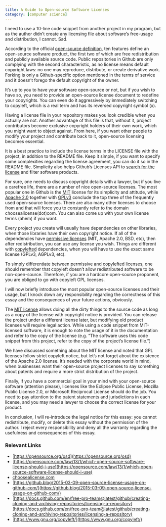 ```yaml
---
title: A Guide to Open-source Software Licenses
category: [computer science]
---
```


I need to use a 10-line code snippet from another project in my program, but as the author didn’t create any licensing file about software’s free-usage and distribution, I cannot. Sad.

According to the official [open-source definition](https://opensource.org/osd), ten features define an open-source software product, the first two of which are free redistribution and publicly available source code. Public repositories in Github are only complying with the second characteristic, as no license means default copyright laws: no one may reproduce, distribute, or create derivative work. Forking is only a Github-specific option mentioned in the terms of service and it doesn’t forego the default copyright of the owner.

It’s up to you to have your software open-source or not, but if you wish to have so, you need to provide an open-source license document to redefine your copyrights. You can even do it aggressively by immediately switching to copyleft, which is a real term and has its reversed copyright symbol (ɔ).

Having a license file in your repository makes you look credible when you actually are not. Another advantage of this file is that, without it, project contributors become exclusive copyright holders of their own work, which you might want to object against. From here, if you want other people to modify your project and contribute back to it, open-source licensing becomes essential.

It is a best practice to include the license terms in the LICENSE file with the project, in addition to the README file. Keep it simple, if you want to specify some complexities regarding the license agreement, you can do it so in the README file. Simplicity also helps Github’s Licenses API to [search for the license](https://github.blog/2017-11-03-search-repositories-by-license/) and filter software products.

For sure, one needs to discuss copyright details with a lawyer, but if you live a carefree life, there are a number of nice open-source licenses. The most popular one in Github is the [MIT](https://choosealicense.com/licenses/mit/) license for its simplicity and attitude, while [Apache 2.0](https://choosealicense.com/licenses/apache-2.0/) together with [GPLv3](https://choosealicense.com/licenses/gpl-3.0/) conclude the top three of the frequently used open-source licenses. There are also many other licenses to choose from and that will force you to constantly refer to the domain choosealicense(dot)com. You can also come up with your own license terms (ahem) if you want.

Every project you create will usually have dependencies on other libraries, when those libraries have their own copyright notice. If all of the dependencies have [permissive licenses](https://en.wikipedia.org/wiki/Permissive_software_license) (MIT, Apache 2.0, BSD, etc), then after redistribution, you can use any license you wish. Things are different with [copylefted](https://en.wikipedia.org/wiki/Copyleft) dependencies, when you will have to use the exact same license (GPLv3, AGPLv3, etc).

To simply differentiate between permissive and copylefted licenses, one should remember that copyleft doesn’t allow redistributed software to be non-open-source. Therefore, if you are a hardcore open-source proponent, you are obliged to go with copyleft GPL licenses.

I will now briefly introduce the most popular open-source licenses and their usage, but I knock down any responsibility regarding the correctness of this essay and the consequences of your future actions, obviously.

The [MIT license](https://choosealicense.com/licenses/mit/) allows doing all the dirty things to the source code as long as a copy of the license with copyright notice is provided. You can release the project under a different license later, but modifying old product licenses will require legal action. While using a code snippet from MIT-licensed software, it is enough to note the usage of it in the documentation and refer to the copy of the license (e.g. “The software uses this code snippet from this project, refer to the copy of the project’s license file.”)

We have discussed something about the MIT license and noted that GPL licenses follow strict copyleft notice, but let’s not forget about the existence of the Apache 2.0 license. It’s needed with the corporate world in mind, when businesses want their open-source project licenses to say something about patents and require a more strict distribution of the project.

Finally, if you have a commercial goal in your mind with your open-source software (attention please), licenses like the Eclipse Public License, Mozilla Public License 2.0, or Microsoft Reciprocal License should do the job. You need to pay attention to the patent statements and jurisdictions in each license, and you may need a lawyer to choose the correct license for your product.

In conclusion, I will re-introduce the legal notice for this essay: you cannot redistribute, modify, or delete this essay without the permission of the author. I reject every responsibility and deny all the warranty regarding the usefulness and consequences of this essay.

### Relevant Links

*   [https://opensource.org/osd](https://opensource.org/osd)
*   [https://opensource.com/law/13/1/which-open-source-software-license-should-i-use](https://opensource.com/law/13/1/which-open-source-software-license-should-i-use)
*   [choosealicense.com](https://choosealicense.com/)
*   [https://github.blog/2015-03-09-open-source-license-usage-on-github-com/](https://github.blog/2015-03-09-open-source-license-usage-on-github-com/)
*   [https://docs.github.com/en/free-pro-team@latest/github/creating-cloning-and-archiving-repositories/licensing-a-repository](https://docs.github.com/en/free-pro-team@latest/github/creating-cloning-and-archiving-repositories/licensing-a-repository)
*   [https://www.gnu.org/copyleft/](https://www.gnu.org/copyleft/)